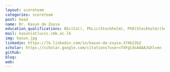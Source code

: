 ```yaml
---
layout: scoreteam
categories: scoreteam 
post: head
name: Dr. Kasun de Zoysa
education_qualifications: BSc(Col), PhLic(Stockholm), PhD(Stockholm)(Senior Lecturer Gr. I)
mail: kasun[at]ucsc.cmb.ac.lk
img: kasun.jpg
linkedin: https://lk.linkedin.com/in/kasun-de-zoysa-374b22b2
scholar: https://scholar.google.com/citations?user=fXFgCdsAAAAJ&hl=en
github:
blog:
web:
---
```


